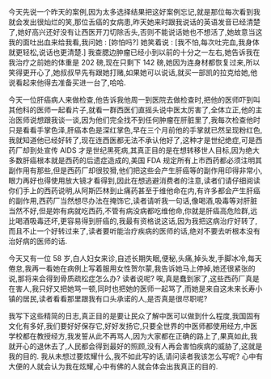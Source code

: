 今天先说一个昨天的案例,因为太多选择结果把这好案例忘记,就是那位每次看到我就会发出很灿烂的笑,那位舌癌的女病患,昨天她来时跟我说话的英语发音已经清楚了,她好高兴还好没有让西医开刀切除舌头,否则不能说话她也不想活了,她故意当这我的面吐出血来给我看,我问她 : [妳怕吗?] 她笑着说 : [我不怕,每次吐完血,我身体就更轻松,说话也更清楚.] 我查腮边肿瘤已经小到以前的十分之一左右,她告诉我在我治疗之前她的体重是 202 磅,现在只剩下 142 磅,她因为连身材都恢复过来,所以笑得更开心了,她叔叔早先有跟她打赌,如果她可以说话,就买一部凯的拉克给她,他说看起来他得去准备买进一台了,哈哈.

今天一位肝癌病人来做检查,他告诉我他周一到医院去做检查时,把他的医师吓到叫其他科的医师一起看片子,就看一群西医们直摇头说中医太厉害了,全体立正,他的主治医师说想跟我谈一谈,因为他们完全找不到任何肿瘤在肝脏里了,我每次检查他时只是看看手掌色泽,肝癌本色是深红掌色,早在三个月前他的手掌就已然呈现粉红色,我就知道他已经好转了,现在连西医都无法不承认他好了,这种才是世纪绝症,可是西药厂却到处宣传 AIDS 才是世纪黑死病,其真正目的是在想转移世人目标,因为绝大多数肝癌根本就是西药的后遗症造成的,美国 FDA 规定所有上市西药都必须注明其副作用有那些,但是西药厂却很狡猾,他们把这些会产生肝癌等的副作用印得非常小,眼力再好也得使用放大镜才看得到,因此在想逃避消费者的注意,读者们请仔细阅读你们手上的西药说明,从阿斯匹林到止痛药甚至于维他命在内,有许多都会产生肝癌的副作用,西药厂当然想尽办法在掩饰它,读者请听我一句话,像喝酒,吸毒等对肝脏当然不好,但是妳有病就吃西药,不管有病没病都吃维他命,你就是肝癌高危险群,远比喝酒吸毒还坏,更容易得到肝癌的,我最有资格说这话,因为我把这病治疗好转了,而且不止一个好转过来了,读者要听能治疗疾病的医师的话,绝对不要去听根本没有治好病的医师的话.

今天又有一位 58 岁,白人妇女来诊,自述长期失眠,便秘,头痛,掉头发,手脚冰冷,每天倦怠,我再一看她在病例上写着服用女性贺尔蒙,我告诉她马上停掉,她还很紧张的说,那将来会得到骨质疏松症怎么办? 读者说呢? 唉,真是蠢到家了,这些西药厂真是在害人,我只好又把她骂一顿,同时也把她的医师一起骂了,而她是来自这未来长寿小镇的居民,读者看看那里跟我有口头承诺的人,是否真是很尽职呢?

我写下这些精简的日志,真正目的是要让民众了解中医可以做到什么程度,我国固有文化有多好,我们要好好保存它,好好发扬它,只要全世界的中医师都使用经方,中医学校都在教授经方,我发誓从此不再骂人,因为大家都在正确的路上了,果真如此,我就开心的退休去了,人民都会得到最好的照顾,没有人再会害怕疾病的威胁了,这就是我的目的. 我从未想过要炫耀什么,我不如此写的话,请问读者我该怎么写呢? 心中有大便的人就会认为我在炫耀,心中有佛的人就会体会出我真正的目的.
